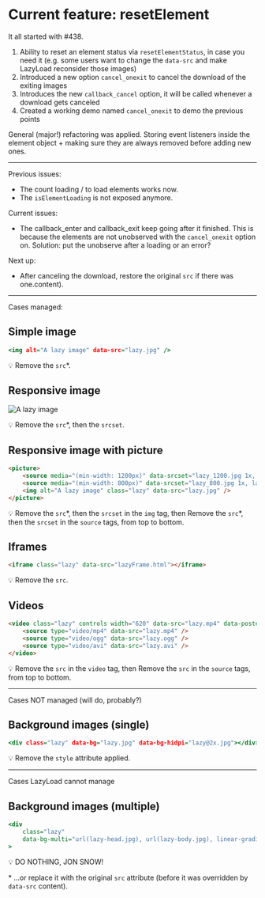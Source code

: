 # Current feature: resetElement

It all started with #438.

1. Ability to reset an element status via `resetElementStatus`, in case you need it
   (e.g. some users want to change the `data-src` and make LazyLoad reconsider those images)
2. Introduced a new option `cancel_onexit` to cancel the download of the exiting images
3. Introduces the new `callback_cancel` option, it will be called whenever a download gets canceled
4. Created a working demo named `cancel_onexit` to demo the previous points

General (major!) refactoring was applied.
Storing event listeners inside the element object + making sure they are always removed before adding new ones.

---

Previous issues:

- The count loading / to load elements works now.
- The `isElementLoading` is not exposed anymore.

Current issues:

- The callback_enter and callback_exit keep going after it finished. This is because the elements are not unobserved with the `cancel_onexit` option on.
  Solution: put the unobserve after a loading or an error?

Next up:

- After canceling the download, restore the original `src` if there was one.content).

---

Cases managed:

## Simple image

```htm
<img alt="A lazy image" data-src="lazy.jpg" />
```

💡 Remove the `src`\*.


## Responsive image

<img
    alt="A lazy image"
    class="lazy"
    data-src="lazy.jpg"
    data-srcset="lazy_400.jpg 400w, lazy_800.jpg 800w"
    data-sizes="100w"
/>

💡 Remove the `src`\*, then the `srcset`.


## Responsive image with picture

```html
<picture>
    <source media="(min-width: 1200px)" data-srcset="lazy_1200.jpg 1x, lazy_2400.jpg 2x" />
    <source media="(min-width: 800px)" data-srcset="lazy_800.jpg 1x, lazy_1600.jpg 2x" />
    <img alt="A lazy image" class="lazy" data-src="lazy.jpg" />
</picture>
```

💡 Remove the `src`\*, then the `srcset` in the `img` tag, then 
   Remove the `src`\*, then the `srcset` in the `source` tags, from top to bottom.


## Iframes

```html
<iframe class="lazy" data-src="lazyFrame.html"></iframe>
```

💡 Remove the `src`.


## Videos

```html
<video class="lazy" controls width="620" data-src="lazy.mp4" data-poster="lazy.jpg">
    <source type="video/mp4" data-src="lazy.mp4" />
    <source type="video/ogg" data-src="lazy.ogg" />
    <source type="video/avi" data-src="lazy.avi" />
</video>
```

💡 Remove the `src` in the `video` tag, then 
   Remove the `src` in the `source` tags, from top to bottom.


---

Cases NOT managed (will do, probably?)

## Background images (single)

```htm
<div class="lazy" data-bg="lazy.jpg" data-bg-hidpi="lazy@2x.jpg"></div>
```

💡 Remove the `style` attribute applied.


---

Cases LazyLoad cannot manage

## Background images (multiple)

```htm
<div
    class="lazy"
    data-bg-multi="url(lazy-head.jpg), url(lazy-body.jpg), linear-gradient(#fff, #ccc)"
>
```

💡 DO NOTHING, JON SNOW!


\* ...or replace it with the original `src` attribute (before it was overridden by `data-src` content).
